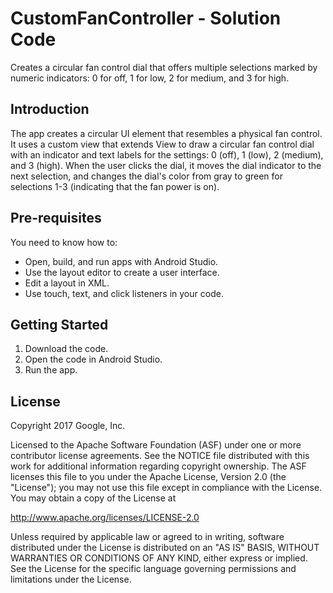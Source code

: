 CustomFanController - Solution Code
===================================

Creates a circular fan control dial that offers multiple selections marked by
numeric indicators: 0 for off, 1 for low, 2 for medium, and 3 for high.

Introduction
------------

The app creates a circular UI element that resembles a physical fan control.
It uses a custom view that extends View to draw a circular fan control dial
with an indicator and text labels for the settings: 0 (off), 1 (low),
2 (medium), and 3 (high). When the user clicks the dial, it moves the
dial indicator to the next selection, and changes the dial's color from
gray to green for selections 1-3 (indicating that the fan power is on).


Pre-requisites
--------------

You need to know how to:
- Open, build, and run apps with Android Studio.
- Use the layout editor to create a user interface.
- Edit a layout in XML.
- Use touch, text, and click listeners in your code.

Getting Started
---------------

1. Download the code.
2. Open the code in Android Studio.
3. Run the app.

License
-------

Copyright 2017 Google, Inc.

Licensed to the Apache Software Foundation (ASF) under one or more contributor
license agreements.  See the NOTICE file distributed with this work for
additional information regarding copyright ownership.  The ASF licenses this
file to you under the Apache License, Version 2.0 (the "License"); you may not
use this file except in compliance with the License.  You may obtain a copy of
the License at

  http://www.apache.org/licenses/LICENSE-2.0

Unless required by applicable law or agreed to in writing, software
distributed under the License is distributed on an "AS IS" BASIS, WITHOUT
WARRANTIES OR CONDITIONS OF ANY KIND, either express or implied.  See the
License for the specific language governing permissions and limitations under
the License.
